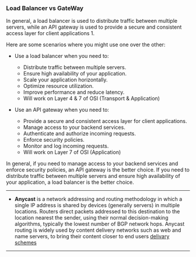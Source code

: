 ### Load Balancer vs GateWay

In general, a load balancer is used to distribute traffic between multiple servers, while an API gateway is used to provide a secure and consistent access layer for client applications 1.

Here are some scenarios where you might use one over the other:

* Use a load balancer when you need to:
  * Distribute traffic between multiple servers.
  * Ensure high availability of your application.
  * Scale your application horizontally.
  * Optimize resource utilization.
  * Improve performance and reduce latency.
  * Will work on Layer 4 & 7 of OSI (Transport & Application)

* Use an API gateway when you need to:
  * Provide a secure and consistent access layer for client applications.
  * Manage access to your backend services.
  * Authenticate and authorize incoming requests.
  * Enforce security policies.
  * Monitor and log incoming requests.
  * Will work on Layer 7 of OSI (Application)
  
In general, if you need to manage access to your backend services and enforce security policies, an API gateway is the better choice. If you need to distribute traffic between multiple servers and ensure high availability of your application, a load balancer is the better choice.

____

* __Anycast__ is a network addressing and routing methodology in which a single IP address is shared by devices (generally servers) in multiple locations. Routers direct packets addressed to this destination to the location nearest the sender, using their normal decision-making algorithms, typically the lowest number of BGP network hops. Anycast routing is widely used by content delivery networks such as web and name servers, to bring their content closer to end users [delivary schemes](https://en.wikipedia.org/wiki/Routing#Delivery_schemes)
  
____
